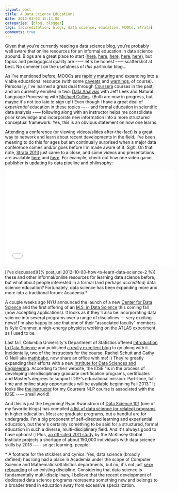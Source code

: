 ```yaml
---
layout: post
title: A Data Science Education?
date: 2013-03-03 15:14:00
categories: [blog, blogger]
tags: [accreditation, blogs, data science, education, MOOCs, Strata]
comments: true
---
```


Given that you're currently reading a data science blog, you're probably well aware that online resources for an informal education in data science abound. Blogs are a great place to start ([here](http://www.p-value.info/), [here](http://datascience101.wordpress.com/), [here](http://flowingdata.com/), [here](http://simplystatistics.org/), [here](http://blog.kaggle.com/)), but topics and pedagogical quality are --— let's be honest --— scattershot at best. No comment on the usefulness of _this_ particular blog...

As I've mentioned before, MOOCs are [rapidly maturing](http://blog.coursera.org/post/43625628117/29-new-schools-92-new-courses-5-languages-4) and expanding into a viable educational resource (with some [caveats](http://www.forbes.com/sites/collegeprose/2013/01/28/moocs-a-college-education-online/) and [warnings](http://www.insidehighered.com/news/2013/02/04/coursera-forced-call-mooc-amid-complaints-about-course), of course). Personally, I've learned a great deal through [Coursera](https://www.coursera.org/) courses in the past, and am currently enrolled in two: [Data Analysis](https://www.coursera.org/course/dataanalysis) with Jeff Leek and Natural Language Processing with [Michael Collins](https://www.coursera.org/course/nlangp). (Both are now in progress, but maybe it's not too late to sign up!) Even though I have a great deal of _experiential_ education in these topics —-- and formal education in scientific data analysis --— following along with an instructor helps me consolidate prior knowledge and incorporate new information into a more structured conceptual framework. Yes, this is an obvious statement on how one learns.

Attending a conference (or viewing videos/slides after-the-fact) is a great way to network and learn about recent developments in the field. I've been meaning to do this for ages but am continually surprised when a major data conference comes and/or goes before I'm made aware of it. _Sigh_. On that note, [Strata 2013](http://strataconf.com/strata2013/) just came to a close, and some videos and presentations are available [here](http://www.youtube.com/playlist?list=PL055Epbe6d5ZEYjq8K7CA37-1fEST-yWe) and [here](http://strataconf.com/strata2013/public/schedule/proceedings). For example, check out how one video game publisher is updating its data pipeline and philosophy:

<iframe width="560" height="315" src="//www.youtube.com/embed/ZK_PXlbvOfM?list=PL055Epbe6d5ZEYjq8K7CA37-1fEST-yWe" frameborder="0" allowfullscreen></iframe>

[I've discussed]({% post_url 2012-10-03-how-to-learn-data-science-2 %}) these and other informal/online resources for learning data science before, but what about people interested in a formal (and perhaps _accredited_) data science education? Fortunately, data science has been expanding more and more into a traditional forum: Academia.\*
<!--more-->

A couple weeks ago NYU announced the launch of a new [Center for Data Science](http://cds.nyu.edu/) and the first offering of an [M.S. in Data Science](http://cds.nyu.edu/academics/ms-in-data-science/) this coming fall (now accepting applications). It looks as if they'll also be incorporating data science into several programs over a range of disciplines — very exciting news! I'm also happy to see that one of their "associated faculty" members is [Kyle Cranmer](http://physics.as.nyu.edu/object/kylecranmer.html), a high-energy physicist working on the ATLAS experiment, as I used to be.

Last fall, Columbia University's Department of Statistics offered [Introduction to Data Science](http://columbiadatascience.com/about-the-class/) and published [a really excellent blog](http://columbiadatascience.com/blog/) to go along with it. Incidentally, two of the instructors for the course, Rachel Schutt and Cathy O'Neill aka [mathbabe](http://mathbabe.org/), now share an office with me! :) They're greatly expanding their efforts with a new [Institute for Data Sciences and Engineering](http://idse.columbia.edu/). According to their website, the IDSE "is in the process of developing interdisciplinary graduate certification programs, certificates and Master’s degrees to support IDSE’s educational mission. Part-time, full-time and online study opportunities will be available beginning Fall 2013." It looks like [the instructor](http://idse.columbia.edu/michael-collins) for my Coursera NLP course is associated with the IDSE --— small world!

And this is just the beginning! Ryan Swanstrom of [Data Science 101](http://datascience101.wordpress.com/) (one of my favorite blogs) has compiled [a list of data science (or related) programs](http://datascience101.wordpress.com/2012/04/09/colleges-with-data-science-degrees/) in higher education. Most are graduate programs, but a handful are for undergrads. I'm a big proponent of self-directed learning and experiential education, but there's certainly something to be said for a structured, formal education in such a diverse, multi-disciplinary field. And it's always good to have options! :) Plus, [an oft-cited 2011 study](http://www.mckinsey.com/insights/mgi/research/technology_and_innovation/big_data_the_next_frontier_for_innovation) by the McKinsey Global Institute projects a shortage of about 150,000 individuals with data science skills by 2018 —-- so get learning, people!

\* A footnote for the sticklers and cynics: Yes, data science (broadly defined) has long had a place in Academia under the scope of Computer Science and Mathematics/Statistics departments, but no, it's not just [sexy rebranding](http://hbr.org/2012/10/data-scientist-the-sexiest-job-of-the-21st-century/ar/1) of an existing discipline. Considering that data science is fundamentally multi-disciplinary, I believe that the recent development of dedicated data science programs represents something new and belongs to a broader trend in education away from excessive specialization.
